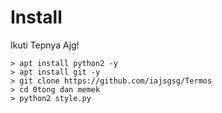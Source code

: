 # Install
Ikuti Tepnya Ajg!

```python2
> apt install python2 -y
> apt install git -y
> git clone https://github.com/iajsgsg/Termos
> cd 0tong dan memek
> python2 style.py
